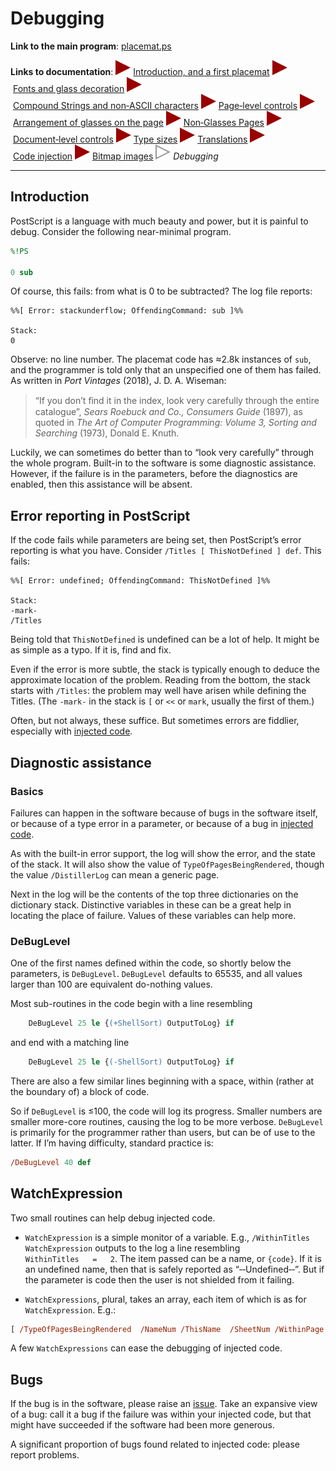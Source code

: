 # Debugging

**Link to the main program**: [placemat.ps](../PostScript/placemat.ps?raw=1)

**Links to documentation**: 
![TriangleSolid](images/TriangleSolid.svg)&nbsp;[Introduction,&nbsp;and&nbsp;a&nbsp;first&nbsp;placemat](introduction_first_placemat.md#readme) 
![TriangleSolid](images/TriangleSolid.svg)&nbsp;[Fonts&nbsp;and&nbsp;glass&nbsp;decoration](fonts_glasses_decoration.md#readme) 
![TriangleSolid](images/TriangleSolid.svg)&nbsp;[Compound&nbsp;Strings&nbsp;and&nbsp;non&#8209;ASCII&nbsp;characters](compound_strings_characters.md#readme) 
![TriangleSolid](images/TriangleSolid.svg)&nbsp;[Page&#8209;level&nbsp;controls](page_level.md#readme) 
![TriangleSolid](images/TriangleSolid.svg)&nbsp;[Arrangement&nbsp;of&nbsp;glasses&nbsp;on&nbsp;the&nbsp;page](PackingStyles.md#readme) 
![TriangleSolid](images/TriangleSolid.svg)&nbsp;[Non&#8209;Glasses&nbsp;Pages](not_glasses.md#readme) 
![TriangleSolid](images/TriangleSolid.svg)&nbsp;[Document&#8209;level&nbsp;controls](document.md#readme) 
![TriangleSolid](images/TriangleSolid.svg)&nbsp;[Type&nbsp;sizes](type_sizes.md#readme) 
![TriangleSolid](images/TriangleSolid.svg)&nbsp;[Translations](translations.md#readme) 
![TriangleSolid](images/TriangleSolid.svg)&nbsp;[Code&nbsp;injection](code_injection.md#readme) 
![TriangleSolid](images/TriangleSolid.svg)&nbsp;[Bitmap&nbsp;images](bitmap_images.md#readme) 
![TriangleHollow](images/TriangleHollow.svg)&nbsp;*Debugging*

----

<div style="clear: both;"></div>

## Introduction

PostScript is a language with much beauty and power, but it is painful to debug. 
Consider the following near-minimal program.

```PostScript
%!PS

0 sub
```
Of course, this fails: from what is 0 to be subtracted? 
The log file reports:
```
%%[ Error: stackunderflow; OffendingCommand: sub ]%%

Stack:
0
```

Observe: no line number. 
The placemat code has &asymp;2.8k instances of `sub`, and the programmer is told only that an unspecified one of them has failed. 
As written in *Port Vintages* (2018), J. D. A. Wiseman:

> “If you don’t ﬁnd it in the index, look very carefully through the entire catalogue”, *Sears Roebuck and Co., Consumers Guide* (1897), as quoted in *The Art of Computer Programming: Volume 3, Sorting and Searching* (1973), Donald E. Knuth. 

Luckily, we can sometimes do better than to &ldquo;look very carefully&rdquo; through the whole program. 
Built-in to the software is some diagnostic assistance. 
However, if the failure is in the parameters, before the diagnostics are enabled, then this assistance will be absent.


## Error reporting in PostScript

If the code fails while parameters are being set, then PostScript&rsquo;s error reporting is what you have. 
Consider `/Titles [ ThisNotDefined ] def`. 
This fails:
```
%%[ Error: undefined; OffendingCommand: ThisNotDefined ]%%

Stack:
-mark-
/Titles
```

Being told that `ThisNotDefined` is undefined can be a lot of help. 
It might be as simple as a typo. 
If it is, find and fix.

Even if the error is more subtle, the stack is typically enough to deduce the approximate location of the problem. 
Reading from the bottom, the stack starts with `/Titles`: the problem may well have arisen while defining the Titles. 
(The `-mark-` in the stack is `[` or `<<` or `mark`, usually the first of them.) 

Often, but not always, these suffice. 
But sometimes errors are fiddlier, especially with [injected code](code_injection.md#readme). 


## Diagnostic assistance

### Basics

Failures can happen in the software because of bugs in the software itself, or because of a type error in a parameter, or because of a bug in [injected code](code_injection.md#readme). 

As with the built-in error support, the log will show the error, and the state of the stack. 
It will also show the value of `TypeOfPagesBeingRendered`, though the value `/DistillerLog` can mean a generic page. 

Next in the log will be the contents of the top three dictionaries on the dictionary stack. 
Distinctive variables in these can be a great help in locating the place of failure. 
Values of these variables can help more.

### DeBugLevel

One of the first names defined within the code, so shortly below the parameters, is `DeBugLevel`. 
`DeBugLevel` defaults to 65535, and all values larger than 100 are equivalent do-nothing values.

Most sub-routines in the code begin with a line resembling
```PostScript
	DeBugLevel 25 le {(+ShellSort) OutputToLog} if
```
and end with a matching line
```PostScript
	DeBugLevel 25 le {(-ShellSort) OutputToLog} if
```

There are also a few similar lines beginning with a space, within (rather at the boundary of) a block of code.

So if `DeBugLevel` is &le;100, the code will log its progress. 
Smaller numbers are smaller more-core routines, causing the log to be more verbose. 
`DeBugLevel` is primarily for the programmer rather than users, but can be of use to the latter. 
If I&rsquo;m having difficulty, standard practice is:
```PostScript
/DeBugLevel 40 def
```


## WatchExpression

Two small routines can help debug injected code. 

* `WatchExpression` is a simple monitor of a variable. E.g., `/WithinTitles WatchExpression` outputs to the log a line resembling `WithinTitles   =   2`. The item passed can be a name, or `{code}`. If it is an undefined name, then that is safely reported as &ldquo;&#8209;&#8209;Undefined&#8209;&#8209;&rdquo;. But if the parameter is code then the user is not shielded from it failing.

* `WatchExpressions`, plural, takes an array, each item of which is as for `WatchExpression`. E.g.:
```PostScript 
[ /TypeOfPagesBeingRendered  /NameNum /ThisName  /SheetNum /WithinPage /WithinTitles ]  WatchExpressions
```

A few `WatchExpressions` can ease the debugging of injected code.


## Bugs

If the bug is in the software, please raise an [issue](http://github.com/jdaw1/placemat/issues). 
Take an expansive view of a bug: call it a bug if the failure was within your injected code, but that might have succeeded if the software had been more generous.

A significant proportion of bugs found related to injected code: please report problems.
